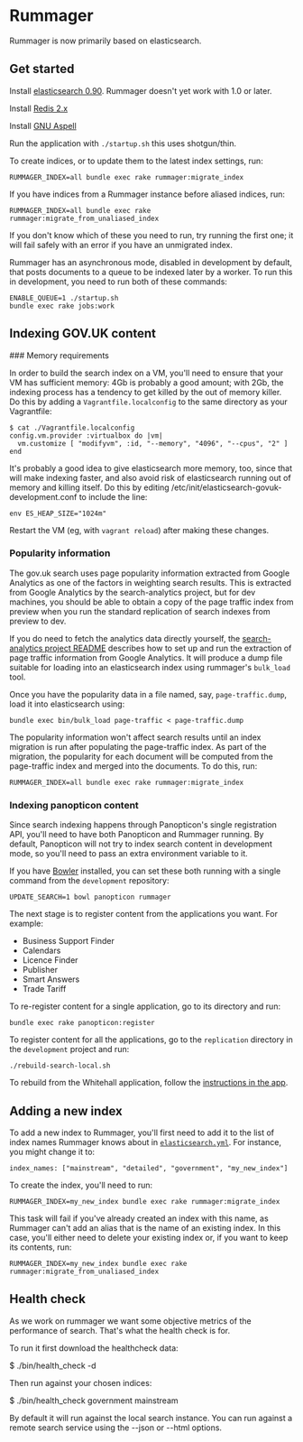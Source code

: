 # Rummager

Rummager is now primarily based on elasticsearch.

## Get started

Install [elasticsearch 0.90](http://www.elasticsearch.org/downloads/0-90-13/).
Rummager doesn't yet work with 1.0 or later.

Install [Redis 2.x](http://redis.io/download)

Install [GNU Aspell](http://aspell.net)

Run the application with `./startup.sh` this uses shotgun/thin.

To create indices, or to update them to the latest index settings, run:

    RUMMAGER_INDEX=all bundle exec rake rummager:migrate_index

If you have indices from a Rummager instance before aliased indices, run:

    RUMMAGER_INDEX=all bundle exec rake rummager:migrate_from_unaliased_index

If you don't know which of these you need to run, try running the first one; it
will fail safely with an error if you have an unmigrated index.

Rummager has an asynchronous mode, disabled in development by default, that
posts documents to a queue to be indexed later by a worker. To run this in
development, you need to run both of these commands:

    ENABLE_QUEUE=1 ./startup.sh
    bundle exec rake jobs:work

## Indexing GOV.UK content

### Memory requirements

In order to build the search index on a VM, you'll need to ensure that your VM
has sufficient memory: 4Gb is probably a good amount; with 2Gb, the indexing
process has a tendency to get killed by the out of memory killer.  Do this by
adding a `Vagrantfile.localconfig` to the same directory as your Vagrantfile:

    $ cat ./Vagrantfile.localconfig
    config.vm.provider :virtualbox do |vm|
      vm.customize [ "modifyvm", :id, "--memory", "4096", "--cpus", "2" ]
    end

It's probably a good idea to give elasticsearch more memory, too, since that
will make indexing faster, and also avoid risk of elasticsearch running out of
memory and killing itself.  Do this by editing
/etc/init/elasticsearch-govuk-development.conf to include the line:

    env ES_HEAP_SIZE="1024m"

Restart the VM (eg, with `vagrant reload`) after making these changes.

### Popularity information

The gov.uk search uses page popularity information extracted from Google
Analytics as one of the factors in weighting search results.  This is extracted
from Google Analytics by the search-analytics project, but for dev machines,
you should be able to obtain a copy of the page traffic index from preview when
you run the standard replication of search indexes from preview to dev.

If you do need to fetch the analytics data directly yourself, the
[search-analytics project README](https://github.com/alphagov/search-analytics)
describes how to set up and run the extraction of page traffic information from
Google Analytics.  It will produce a dump file suitable for loading into an
elasticsearch index using rummager's `bulk_load` tool.

Once you have the popularity data in a file named, say, `page-traffic.dump`,
load it into elasticsearch using:

    bundle exec bin/bulk_load page-traffic < page-traffic.dump

The popularity information won't affect search results until an index migration
is run after populating the page-traffic index. As part of the migration, the
popularity for each document will be computed from the page-traffic index and
merged into the documents. To do this, run:

    RUMMAGER_INDEX=all bundle exec rake rummager:migrate_index

### Indexing panopticon content

Since search indexing happens through Panopticon's single registration API,
you'll need to have both Panopticon and Rummager running. By default, Panopticon
will not try to index search content in development mode, so you'll need to pass
an extra environment variable to it.

If you have [Bowler](https://github.com/JordanHatch/bowler) installed, you can
set these both running with a single command from the `development` repository:

    UPDATE_SEARCH=1 bowl panopticon rummager

The next stage is to register content from the applications you want. For
example:

  * Business Support Finder
  * Calendars
  * Licence Finder
  * Publisher
  * Smart Answers
  * Trade Tariff

To re-register content for a single application, go to its directory and run:

    bundle exec rake panopticon:register

To register content for all the applications, go to the `replication` directory
in the `development` project and run:

    ./rebuild-search-local.sh

To rebuild from the Whitehall application, follow the [instructions in the
app](https://github.com/alphagov/whitehall#getting-search-running-locally).

## Adding a new index

To add a new index to Rummager, you'll first need to add it to the list of index
names Rummager knows about in [`elasticsearch.yml`](elasticsearch.yml). For
instance, you might change it to:

    index_names: ["mainstream", "detailed", "government", "my_new_index"]

To create the index, you'll need to run:

    RUMMAGER_INDEX=my_new_index bundle exec rake rummager:migrate_index

This task will fail if you've already created an index with this name, as
Rummager can't add an alias that is the name of an existing index. In this case,
you'll either need to delete your existing index or, if you want to keep its
contents, run:

    RUMMAGER_INDEX=my_new_index bundle exec rake rummager:migrate_from_unaliased_index

## Health check

As we work on rummager we want some objective metrics of the performance of search. That's what the health check is for.

To run it first download the healthcheck data:

$ ./bin/health_check -d

Then run against your chosen indices:

$ ./bin/health_check government mainstream

By default it will run against the local search instance. You can run against a remote search service using the --json or --html options.
